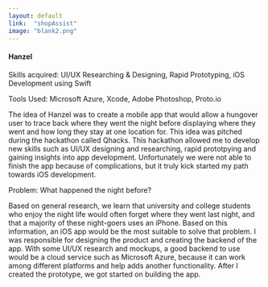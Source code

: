 ```yaml
---
layout: default
link:  "shopAssist"
image: "blank2.png"
---
```


<h4>Hanzel</h4>
<p>Skills acquired: UI/UX Researching & Designing, Rapid Prototyping, iOS Development using Swift</p>
<p>Tools Used: Microsoft Azure, Xcode, Adobe Photoshop, Proto.io</p>
<p>The idea of Hanzel was to create a mobile app that would allow a hungover user to trace back where they went the night before displaying where they went and how long they stay at one location for. This idea was pitched during the hackathon called Qhacks. This hackathon allowed me to develop new skills such as UI/UX designing and researching, rapid prototpying and gaining insights into app development. Unfortunately we were not able to finish the app because of complications, but it truly kick started my path towards iOS development.</p>
<span>Problem: What happened the night before?</span>
<p>Based on general research, we learn that university and college students who enjoy the night life would often forget where they went last night, and that a majority of these night-goers uses an iPhone. Based on this information, an iOS app would be the most suitable to solve that problem. I was responsible for designing the product and creating the backend of the app. With some UI/UX research and mockups, a good backend to use would be a cloud service such as Microsoft Azure, because it can work among different platforms and help adds another functionality. After I created the prototype, we got started on building the app.</p>
